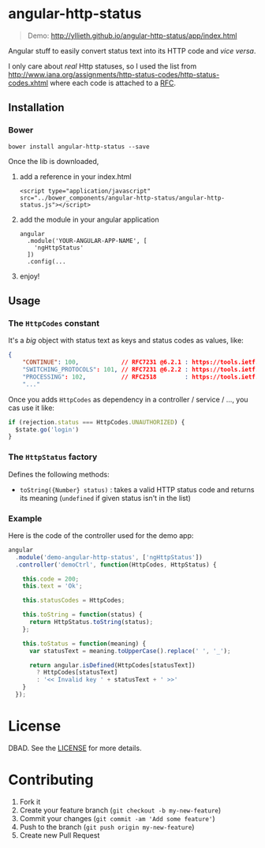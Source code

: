# angular-http-status

> Demo: http://yllieth.github.io/angular-http-status/app/index.html

Angular stuff to easily convert status text into its HTTP code and _vice versa_.
 
I only care about _real_ Http statuses, so I used the list from 
http://www.iana.org/assignments/http-status-codes/http-status-codes.xhtml where each code is attached to a [RFC](https://github.com/yllieth/angular-http-status/blob/master/angular-http-status.js).

## Installation

### Bower

```
bower install angular-http-status --save
```

Once the lib is downloaded, 

1. add a reference in your index.html 

    `<script type="application/javascript" src="../bower_components/angular-http-status/angular-http-status.js"></script>`
    
2. add the module in your angular application
    
    ```
    angular
      .module('YOUR-ANGULAR-APP-NAME', [
        'ngHttpStatus'
      ])
      .config(...
    ```

3. enjoy!

## Usage

### The `HttpCodes` constant

It's a _big_ object with status text as keys and status codes as values, like:

```json
{
    "CONTINUE": 100,            // RFC7231 @6.2.1 : https://tools.ietf.org/html/rfc7231#section-6.2.1
    "SWITCHING_PROTOCOLS": 101, // RFC7231 @6.2.2 : https://tools.ietf.org/html/rfc7231#section-6.2.2
    "PROCESSING": 102,          // RFC2518        : https://tools.ietf.org/html/rfc2518
    "..."
```

Once you adds `HttpCodes` as dependency in a controller / service / ..., you cas use it like:

```javascript
if (rejection.status === HttpCodes.UNAUTHORIZED) {
  $state.go('login')
}
```

### The `HttpStatus` factory

Defines the following methods:

- `toString({Number} status)` : takes a valid HTTP status code and returns its meaning 
(`undefined` if given status isn't in the list)

### Example

Here is the code of the controller used for the demo app:

```javascript
angular
  .module('demo-angular-http-status', ['ngHttpStatus'])
  .controller('demoCtrl', function(HttpCodes, HttpStatus) {

    this.code = 200;
    this.text = 'Ok';

    this.statusCodes = HttpCodes;

    this.toString = function(status) {
      return HttpStatus.toString(status);
    };

    this.toStatus = function(meaning) {
      var statusText = meaning.toUpperCase().replace(' ', '_');

      return angular.isDefined(HttpCodes[statusText])
        ? HttpCodes[statusText]
        : '<< Invalid key ' + statusText + ' >>'
    }
  });
```

# License

DBAD. See the [LICENSE](https://github.com/yllieth/angular-http-status/blob/master/LICENSE.md) for more details.

# Contributing

1. Fork it
2. Create your feature branch (`git checkout -b my-new-feature`)
3. Commit your changes (`git commit -am 'Add some feature'`)
4. Push to the branch (`git push origin my-new-feature`)
5. Create new Pull Request

